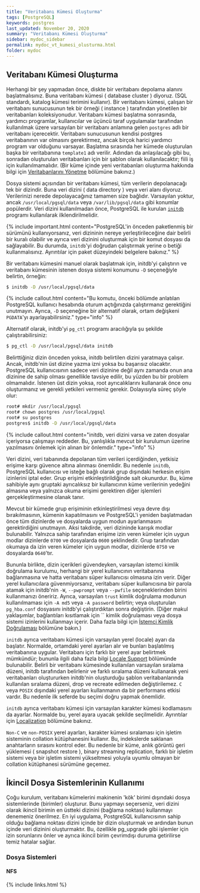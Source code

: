 ```yaml
---
title: "Veritabanı Kümesi Oluşturma"
tags: [PostgreSQL]
keywords: postgres
last_updated: November 20, 2020
summary: "Veritabanı Kümesi Oluşturma"
sidebar: mydoc_sidebar
permalink: mydoc_vt_kumesi_olusturma.html
folder: mydoc
---
```


## Veritabanı Kümesi Oluşturma

Herhangi bir şey yapmadan önce, diskte bir veritabanı depolama alanını başlatmalısınız. Buna veritabanı kümesi ( database cluster ) diyoruz. (SQL standardı, katalog kümesi terimini kullanır). Bir veritabanı kümesi, çalışan bir veritabanı sunucusunun tek bir örneği ( instance ) tarafından yönetilen bir veritabanları koleksiyonudur. Veritabanı kümesi başlatma sonrasında, yardımcı programlar, kullanıcılar ve üçüncü taraf uygulamalar tarafından kullanılmak üzere varsayılan bir veritabanı anlamına gelen `postgres` adlı bir veritabanı içerecektir. Veritabanı sunucusunun kendisi postgres veritabanının var olmasını gerektirmez, ancak birçok harici yardımcı program var olduğunu varsayar. Başlatma sırasında her kümede oluşturulan başka bir veritabanına `template1` adı verilir. Adından da anlaşılacağı gibi bu, sonradan oluşturulan veritabanları için bir şablon olarak kullanılacaktır; fiili iş için kullanılmamalıdır. (Bir küme içinde yeni veritabanları oluşturma hakkında bilgi için [Veritabanlarını Yönetme]("") bölümüne bakınız.)

Dosya sistemi açısından bir veritabanı kümesi, tüm verilerin depolanacağı tek bir dizindir. Buna veri dizini ( data directory ) veya veri alanı diyoruz. Verilerinizi nerede depolayacağınız tamamen size bağlıdır. Varsayılan yoktur, ancak `/usr/local/pgsql/data` veya `/var/lib/pgsql/data` gibi konumlar popülerdir. Veri dizini kullanılmadan önce, PostgreSQL ile kurulan [`initdb`](https://www.postgresql.org/docs/13/app-initdb.html) programı kullanılarak ilklendirilmelidir.

{% include important.html content="PostgreSQL'in önceden paketlenmiş bir sürümünü kullanıyorsanız, veri dizininin nereye yerleştirileceğine dair belirli bir kuralı olabilir ve ayrıca veri dizinini oluşturmak için bir komut dosyası da sağlayabilir. Bu durumda, `initdb`'yi doğrudan çalıştırmak yerine o betiği kullanmalısınız. Ayrıntılar için paket düzeyindeki belgelere bakınız." %}

Bir veritabanı kümesini manuel olarak başlatmak için, initdb'yi çalıştırın ve veritabanı kümesinin istenen dosya sistemi konumunu `-D` seçeneğiyle belirtin, örneğin:

```bash
$ initdb -D /usr/local/pgsql/data
```

{% include callout.html content="Bu komutu, önceki bölümde anlatılan PostgreSQL kullanıcı hesabında oturum açtığınızda çalıştırmanız gerektiğini unutmayın. Ayrıca, `-D` seçeneğine bir alternatif olarak, ortam değişkeni `PGDATA`'yı ayarlayabilirsiniz." type="info" %}

Alternatif olarak, initdb'yi `pg_ctl` programı aracılığıyla şu şekilde çalıştırabilirsiniz:

```bash
$ pg_ctl -D /usr/local/pgsql/data initdb
```

Belirttiğiniz dizin önceden yoksa, initdb belirtilen dizini yaratmaya çalışır. Ancak, initdb'nin üst dizine yazma izni yoksa bu başarısız olacaktır. PostgreSQL kullanıcısının sadece veri dizinine değil aynı zamanda onun ana dizinine de sahip olması genellikle tavsiye edilir, bu yüzden bu bir problem olmamalıdır. İstenen üst dizin yoksa, root ayrıcalıklarını kullanarak önce onu oluşturmanız ve gerekli yetkileri vermeniz gerekir. Dolayısıyla süreç şöyle olur:

```bash
root# mkdir /usr/local/pgsql
root# chown postgres /usr/local/pgsql
root# su postgres
postgres$ initdb -D /usr/local/pgsql/data
```

{% include callout.html content="initdb, veri dizini varsa ve zaten dosyalar içeriyorsa çalışmayı reddeder. Bu, yanlışlıkla mevcut bir kurulumun üzerine yazılmasını önlemek için alınan bir önlemdir." type="info" %}

Veri dizini, veri tabanında depolanan tüm verileri içerdiğinden, yetkisiz erişime karşı güvence altına alınması önemlidir. Bu nedenle `initdb`, PostgreSQL kullanıcısı ve isteğe bağlı olarak grup dışındaki herkesin erişim izinlerini iptal eder. Grup erişimi etkinleştirildiğinde salt okunurdur. Bu, küme sahibiyle aynı gruptaki ayrıcalıksız bir kullanıcının küme verilerinin yedeğini almasına veya yalnızca okuma erişimi gerektiren diğer işlemleri gerçekleştirmesine olanak tanır.

Mevcut bir kümede grup erişiminin etkinleştirilmesi veya devre dışı bırakılmasının, kümenin kapatılmasını ve PostgreSQL'i yeniden başlatmadan önce tüm dizinlerde ve dosyalarda uygun modun ayarlanmasını gerektirdiğini unutmayın. Aksi takdirde, veri dizininde karışık modlar bulunabilir. Yalnızca sahip tarafından erişime izin veren kümeler için uygun modlar dizinlerde `0700` ve dosyalarda `0600` şeklindedir. Grup tarafından okumaya da izin veren kümeler için uygun modlar, dizinlerde `0750` ve dosyalarda `0640`'tır.

Bununla birlikte, dizin içerikleri güvendeyken, varsayılan istemci kimlik doğrulama kurulumu, herhangi bir yerel kullanıcının veritabanına bağlanmasına ve hatta veritabanı süper kullanıcısı olmasına izin verir. Diğer yerel kullanıcılara güvenmiyorsanız, veritabanı süper kullanıcısına bir parola atamak için initdb'nin `-W`, `--pwprompt` veya `--pwfile` seçeneklerinden birini kullanmanızı öneririz. Ayrıca, varsayılan `trust` kimlik doğrulama modunun kullanılmaması için `-A md5` veya `-A password` belirtin; veya oluşturulan `pg_hba.conf` dosyasını initdb'yi çalıştırdıktan sonra değiştirin. (Diğer makul yaklaşımlar, bağlantıları kısıtlamak için `` kimlik doğrulaması veya dosya sistemi izinlerini kullanmayı içerir. Daha fazla bilgi için [İstemci Kimlik Doğrulaması]("") bölümüne bakın.)

`initdb` ayrıca veritabanı kümesi için varsayılan yerel (locale) ayarı da başlatır. Normalde, ortamdaki yerel ayarları alır ve bunları başlatılmış veritabanına uygular. Veritabanı için farklı bir yerel ayar belirtmek mümkündür; bununla ilgili daha fazla bilgi [Locale Support]("") bölümünde bulunabilir. Belirli bir veritabanı kümesinde kullanılan varsayılan sıralama düzeni, initdb tarafından belirlenir ve farklı sıralama düzeni kullanarak yeni veritabanları oluştururken initdb'nin oluşturduğu şablon veritabanlarında kullanılan sıralama düzeni, drop ve recreate edilmeden değiştirilemez. `C` veya `POSIX` dışındaki yerel ayarları kullanmanın da bir performans etkisi vardır. Bu nedenle ilk seferde bu seçimi doğru yapmak önemlidir.

`initdb` ayrıca veritabanı kümesi için varsayılan karakter kümesi kodlamasını da ayarlar. Normalde bu, yerel ayara uyacak şekilde seçilmelidir. Ayrıntılar için [Localization]("") bölümüne bakınız.

`Non-C` ve `non-POSIX` yerel ayarları, karakter kümesi sıralaması için işletim sisteminin collation kütüphanesini kullanır. Bu, indekslerde saklanan anahtarların sırasını kontrol eder. Bu nedenle bir küme, anlık görüntü geri yüklemesi ( snapshot restore ), binary streaming replication, farklı bir işletim sistemi veya bir işletim sistemi yükseltmesi yoluyla uyumlu olmayan bir collation kütüphanesi sürümüne geçemez.

## İkincil Dosya Sistemlerinin Kullanımı

Çoğu kurulum, veritabanı kümelerini makinenin 'kök' birimi dışındaki dosya sistemlerinde (birimler) oluşturur. Bunu yapmayı seçerseniz, veri dizini olarak ikincil birimin en üstteki dizinini (bağlama noktası) kullanmayı denemeniz önerilmez. En iyi uygulama, PostgreSQL kullanıcısının sahip olduğu bağlama noktası dizini içinde bir dizin oluşturmak ve ardından bunun içinde veri dizinini oluşturmaktır. Bu, özellikle pg_upgrade gibi işlemler için izin sorunlarını önler ve ayrıca ikincil birim çevrimdışı duruma getirilirse temiz hatalar sağlar.

### Dosya Sistemleri

#### NFS

{% include links.html %}
